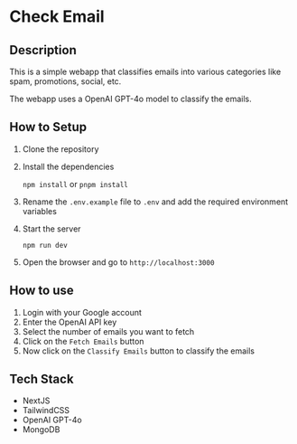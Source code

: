 # Check Email

## Description

This is a simple webapp that classifies emails into various categories like spam, promotions, social, etc. 

The webapp uses a OpenAI GPT-4o model to classify the emails.



## How to Setup

1. Clone the repository

2. Install the dependencies

    `npm install` or `pnpm install`

3. Rename the `.env.example` file to `.env` and add the required environment variables

4. Start the server

    `npm run dev`

5. Open the browser and go to `http://localhost:3000`

## How to use
1. Login with your Google account
2. Enter the OpenAI API key
3. Select the number of emails you want to fetch
4. Click on the `Fetch Emails` button
5. Now click on the `Classify Emails` button to classify the emails



## Tech Stack
- NextJS
- TailwindCSS
- OpenAI GPT-4o
- MongoDB

